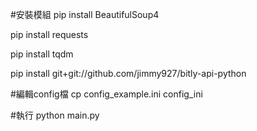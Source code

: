 #安裝模組
pip install BeautifulSoup4

pip install requests

pip install tqdm

pip install git+git://github.com/jimmy927/bitly-api-python

#編輯config檔
cp config_example.ini config_ini

#執行
python main.py

